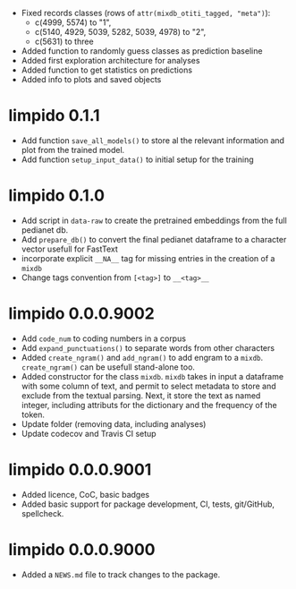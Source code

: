 * Fixed records classes (rows of `attr(mixdb_otiti_tagged, "meta")`):
  - c(4999, 5574) to "1",
  - c(5140, 4929, 5039, 5282, 5039, 4978) to "2",
  - c(5631) to three
* Added function to randomly guess classes as prediction baseline
* Added first exploration architecture for analyses
* Added function to get statistics on predictions
* Added info to plots and saved objects

# limpido 0.1.1

* Add function `save_all_models()` to store al the relevant information
  and plot from the trained model.
* Add function `setup_input_data()` to initial setup for the training 

# limpido 0.1.0

* Add script in `data-raw` to create the pretrained embeddings from 
  the full pedianet db.
* Add `prepare_db()` to convert the final pedianet dataframe to a
  character vector usefull for FastText
* incorporate explicit `__NA__` tag for missing entries in the creation
  of a `mixdb`
* Change tags convention from `[<tag>]` to `__<tag>__`

# limpido 0.0.0.9002

* Add `code_num` to coding numbers in a corpus
* Add `expand_punctuations()` to separate words from other characters
* Added `create_ngram()` and `add_ngram()` to add engram to a `mixdb`.
  `create_ngram()` can be usefull stand-alone too.
* Added constructor for the class `mixdb`. `mixdb` takes in input a 
  dataframe with some column of text, and permit to select metadata to
  store and exclude from the textual parsing. Next, it store the text
  as named integer, including attributs for the dictionary and the
  frequency of the token.
* Update folder (removing data, including analyses)
* Update codecov and Travis CI setup

# limpido 0.0.0.9001

* Added licence, CoC, basic badges
* Added basic support for package development, CI, tests, git/GitHub,
  spellcheck.

# limpido 0.0.0.9000

* Added a `NEWS.md` file to track changes to the package.
